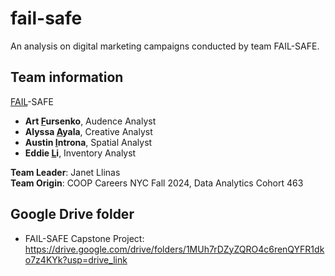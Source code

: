 # fail-safe
An analysis on digital marketing campaigns conducted by team FAIL-SAFE.

## Team information
<ins>FAIL</ins>-SAFE
- **Art <ins>F</ins>ursenko**, Audence Analyst
- **Alyssa <ins>A</ins>yala**, Creative Analyst
- **Austin <ins>I</ins>ntrona**, Spatial Analyst
- **Eddie <ins>L</ins>i**, Inventory Analyst

**Team Leader**: Janet Llinas  
**Team Origin**: COOP Careers NYC Fall 2024, Data Analytics Cohort 463

## Google Drive folder
- FAIL-SAFE Capstone Project: https://drive.google.com/drive/folders/1MUh7rDZyZQRO4c6renQYFR1dko7z4KYk?usp=drive_link

